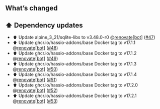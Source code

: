## What’s changed

## ⬆️ Dependency updates

- ⬆️ Update alpine_3_21/sqlite-libs to v3.48.0-r0 @[renovate[bot]](https://github.com/apps/renovate) ([#47](https://github.com/hassio-addons/addon-radarr/pull/47))
- ⬆️ Update ghcr.io/hassio-addons/base Docker tag to v17.1.1 @[renovate[bot]](https://github.com/apps/renovate) ([#48](https://github.com/hassio-addons/addon-radarr/pull/48))
- ⬆️ Update ghcr.io/hassio-addons/base Docker tag to v17.1.2 @[renovate[bot]](https://github.com/apps/renovate) ([#49](https://github.com/hassio-addons/addon-radarr/pull/49))
- ⬆️ Update ghcr.io/hassio-addons/base Docker tag to v17.1.3 @[renovate[bot]](https://github.com/apps/renovate) ([#50](https://github.com/hassio-addons/addon-radarr/pull/50))
- ⬆️ Update ghcr.io/hassio-addons/base Docker tag to v17.1.4 @[renovate[bot]](https://github.com/apps/renovate) ([#51](https://github.com/hassio-addons/addon-radarr/pull/51))
- ⬆️ Update ghcr.io/hassio-addons/base Docker tag to v17.2.0 @[renovate[bot]](https://github.com/apps/renovate) ([#52](https://github.com/hassio-addons/addon-radarr/pull/52))
- ⬆️ Update ghcr.io/hassio-addons/base Docker tag to v17.2.1 @[renovate[bot]](https://github.com/apps/renovate) ([#53](https://github.com/hassio-addons/addon-radarr/pull/53))
